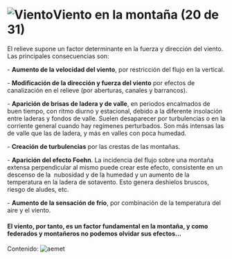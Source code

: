 # ![Viento](./gps_files/219838302_aa5009bae0.jpg)Viento en la montaña (20 de 31)

El relieve supone un factor determinante en la fuerza y dirección del viento. Las principales consecuencias son:

\- **Aumento de la velocidad del viento**, por restricción del flujo en la vertical.

\- **Modificación de la dirección y fuerza del viento** por efectos de canalización en el relieve (por aberturas, canales y barrancos).

\- **Aparición de brisas de ladera y de valle**, en periodos encalmados de buen tiempo, con ritmo diurno y estacional, debido a la diferente insolación entre laderas y fondos de valle. Suelen desaparecer por turbulencias o en la corriente general cuando hay regímenes perturbados. Son más intensas las de valle que las de ladera, y más en valles con poca humedad.  

\- **Creación de turbulencias** por las crestas de las montañas.  

\- **Aparición del efecto Foehn**. La incidencia del flujo sobre una montaña extensa perpendicular al mismo puede crear este efecto, consistente en un descenso de la  nubosidad y de la humedad y un aumento de la temperatura en la ladera de sotavento. Esto genera deshielos bruscos, riesgo de aludes, etc.  

\- **Aumento de la sensación de frío**, por combinación de la temperatura del aire y el viento.  

#### El viento, por tanto, es un factor fundamental en la montaña, y como federados y montañeros no podemos olvidar sus efectos...  

Contenido: ![aemet](./gps_files/aemet(19).jpg)